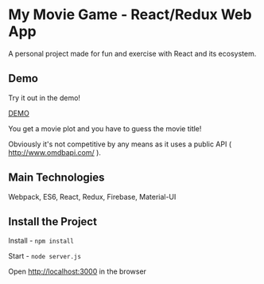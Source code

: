 # My Movie Game - React/Redux Web App

A personal project made for fun and exercise with React and its ecosystem.

## Demo

Try it out in the demo!

[DEMO](https://mymoviegame.com/)


You get a movie plot and you have to guess the movie title!

Obviously it's not competitive by any means as it uses a public API ( http://www.omdbapi.com/ ).

## Main Technologies

Webpack, ES6, React, Redux, Firebase, Material-UI 

## Install the Project

Install - `npm install`

Start - `node server.js`

Open [http://localhost:3000](http://localhost:3000) in the browser


